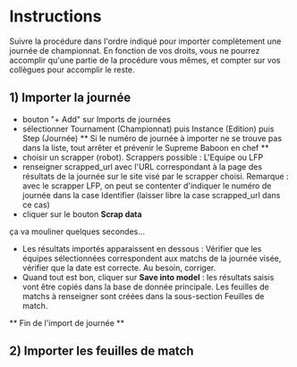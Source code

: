 # Instructions
Suivre la procédure dans l'ordre indiqué pour importer complètement une journée de championnat. En fonction de vos
droits, vous ne pourrez accomplir qu'une partie de la procédure vous mêmes, et compter sur vos collègues pour
accomplir le reste.

## 1) Importer la journée

- bouton "+ Add" sur Imports de journées
- sélectionner Tournament (Championnat) puis Instance (Edition) puis Step (Journée)
** Si le numéro de journée à importer ne se trouve pas dans la liste, tout arrêter et prévenir le Supreme Baboon en
chef **
- choisir un scrapper (robot). Scrappers possible : L'Equipe ou LFP
- renseigner scrapped_url avec l'URL correspondant à la page des résultats de la journée sur le site visé par le
scrapper choisi. Remarque : avec le scrapper LFP, on peut se contenter d'indiquer le numéro de journée dans la case
Identifier (laisser libre la case scrapped_url dans ce cas)
- cliquer sur le bouton **Scrap data**

ça va mouliner quelques secondes...

- Les résultats importés apparaissent en dessous : Vérifier que les équipes sélectionnées correspondent aux matchs de
 la journée visée, vérifier que la date est correcte. Au besoin, corriger.
- Quand tout est bon, cliquer sur **Save into model** : les résultats saisis vont être copiés dans la base de donnée
principale. Les feuilles de matchs à renseigner sont créées dans la sous-section Feuilles de match.

** Fin de l'import de journée **

## 2) Importer les feuilles de match